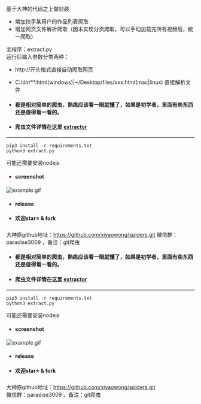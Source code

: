基于大神的代码之上做封装
* 增加快手某用户的作品列表爬取
* 增加网页文件解析爬取（因未实现分页爬取，可以手动加载完所有视频后，统一爬取）

主程序：extract.py   
运行后输入参数分类两种：
* http://开头格式直接自动爬取网页
* C:/dir/**.html(windows)|~/Desktop/files/xxx.html(mac|linux) 直接解析文件

* #### 都是相对简单的爬虫，熟练应该看一眼就懂了，如果是初学者，里面有些东西还是值得看一看的。

* ####  爬虫文件详情在这里 [extractor](/extractor)
---
```shell
pip3 install -r requirements.txt
python3 extract.py
```
可能还需要安装nodejs
* #### screenshot
![example.gif](https://cdn.jsdelivr.net/gh/xiyaowong/spiders/screenshot/run.gif)

* #### release

* ####  欢迎**star**:star: & **fork**

大神原github地址：https://github.com/xiyaowong/spiders.git
微信群：paradise3009 ，备注：git爬虫

* #### 都是相对简单的爬虫，熟练应该看一眼就懂了，如果是初学者，里面有些东西还是值得看一看的。

* ####  爬虫文件详情在这里 [extractor](/extractor)
---
```shell
pip3 install -r requirements.txt
python3 extract.py
```
可能还需要安装nodejs
* #### screenshot
![example.gif](https://cdn.jsdelivr.net/gh/xiyaowong/spiders/screenshot/run.gif)

* #### release

* ####  欢迎**star**:star: & **fork**

大神原github地址：https://github.com/xiyaowong/spiders.git    
微信群：paradise3009 ，备注：git爬虫
